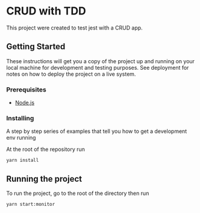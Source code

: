 # CRUD with TDD

This project were created to test jest with a CRUD app.

## Getting Started

These instructions will get you a copy of the project up and running on your local machine for development and testing purposes. See deployment for notes on how to deploy the project on a live system.

### Prerequisites

- [Node.js](https://nodejs.org/en/)

### Installing

A step by step series of examples that tell you how to get a development env running

At the root of the repository run

```
yarn install
```

## Running the project

To run the project, go to the root of the directory then run

```
yarn start:monitor
```
